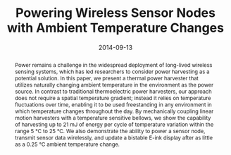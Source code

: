 ---
abstract: "Power remains a challenge in the widespread deployment of long-lived wireless\
  \ sensing systems, which has led researchers to consider power harvesting as a potential\
  \ solution. In this paper, we present a thermal power harvester that utilizes naturally\
  \ changing ambient temperature in the environment as the power source. In contrast\
  \ to traditional thermoelectric power harvesters, our approach does not require\
  \ a spatial temperature gradient; instead it relies on temperature fluctuations\
  \ over time, enabling it to be used freestanding in any environment in which temperature\
  \ changes throughout the day. By mechanically coupling linear motion harvesters\
  \ with a temperature sensitive bellows, we show the capability of harvesting up\
  \ to 21 mJ of energy per cycle of temperature variation within the range 5 \xB0\
  C to 25 \xB0C. We also demonstrate the ability to power a sensor node, transmit\
  \ sensor data wirelessly, and update a bistable E-ink display after as little as\
  \ a 0.25 \xB0C ambient temperature change."
authors:
- Chen Zhao
- Sam Yisrael
- Joshua R. Smith
- patel
award: 'Honorable Mention Award'
bibtex: |-
  @inproceedings{Zhao:2014:PWS:2632048.2632066,
   author = {Zhao, Chen and Yisrael, Sam and Smith, Joshua R. and Patel, Shwetak N.},
   title = {Powering Wireless Sensor Nodes with Ambient Temperature Changes},
   booktitle = {Proceedings of the 2014 ACM International Joint Conference on Pervasive and Ubiquitous Computing},
   series = {UbiComp '14},
   year = {2014},
   isbn = {978-1-4503-2968-2},
   location = {Seattle, Washington},
   pages = {383--387},
   numpages = {5},
   url = {http://doi.acm.org/10.1145/2632048.2632066},
   doi = {10.1145/2632048.2632066},
   acmid = {2632066},
   publisher = {ACM},
   address = {New York, NY, USA},
   keywords = {battery-free sensors, sensing, thermal energy harvesting},
  }
caption: 'Temperature-based power harvester and sensor node'
citation: |-
  Chen Zhao, Sam Yisrael, Joshua R. Smith, and Shwetak N. Patel. 2014. Powering wireless sensor nodes with ambient temperature changes.  In Proceedings of the 2014 ACM International Joint Conference on Pervasive and Ubiquitous Computing (UbiComp '14). ACM, New York, NY, USA,  383-387. DOI=http://dx.doi.org/10.1145/2632048.2632066
conference: ACM International Joint Conference on Pervasive and Ubiquitous Computing
  (UbiComp), 2014
date: '2014-09-13'
image: '/images/pubs/temppower.jpg'
pdf: /pdfs/powering-wireless.pdf
thumbnail: '/images/pubs/temppower.jpg'
title: Powering Wireless Sensor Nodes with Ambient Temperature Changes
video: 'https://www.youtube.com/watch?v=cawnuJWTNJE'
video_embed: '<iframe width="560" height="315" src="https://www.youtube.com/embed/cawnuJWTNJE" frameborder="0" allowfullscreen></iframe>'
---